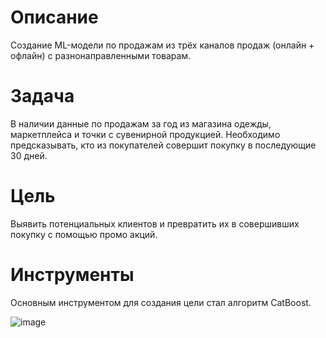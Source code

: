 # Описание
Создание ML-модели по продажам из трёх каналов продаж (онлайн + офлайн) с разнонаправленными товарам. 


# Задача
В наличии данные по продажам за год из магазина одежды, маркетплейса и точки с сувенирной продукцией.
Необходимо предсказывать, кто из покупателей совершит покупку в последующие 30 дней.

# Цель
Выявить потенциальных клиентов и превратить их в совершивших покупку с помощью промо акций.

# Инструменты
Основным инструментом для создания цели стал алгоритм CatBoost.

![image](https://github.com/chvanoff/market_suggest/assets/140235963/00c82f1e-34ee-40f5-99a0-66cfe9c08a11)
